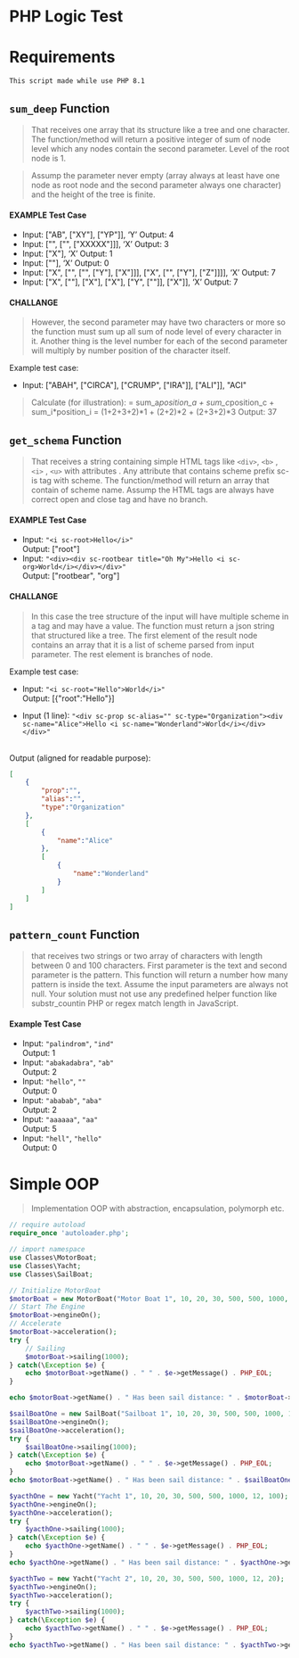 # PHP Logic Test

# Requirements
    This script made while use PHP 8.1

## `sum_deep` Function
> That receives one array that its structure like a tree and one character. The function/method will return a positive integer of sum of node level which any nodes contain the second parameter. Level of the root node is 1. 

> Assump the parameter never empty (array always at least have one node as root node and the second parameter always one character) and the height of the tree is finite.

#### EXAMPLE Test Case
+ Input: ["AB", ["XY"], ["YP"]], ‘Y’ Output: 4
+ Input: ["", ["", ["XXXXX"]]], ‘X’ Output: 3
+ Input: ["X"], ‘X’ Output: 1
+ Input: [""], ‘X’ Output: 0
+ Input: ["X", ["", ["", ["Y"], ["X"]]], ["X", ["", ["Y"], ["Z"]]]], ‘X’ Output: 7
+ Input: ["X", [""], ["X"], ["X"], ["Y", [""]], ["X"]], ‘X’ Output: 7

#### CHALLANGE
>However, the second parameter may have two characters or more so the function must sum up all sum of node level of every character in it. Another thing is the level number for each of the second parameter will multiply by number position of the character itself.

Example test case:
+ Input: ["ABAH", ["CIRCA"], ["CRUMP", ["IRA"]], ["ALI"]], "ACI" 

> Calculate (for illustration):
= sum_a*position_a + sum_c*position_c + sum_i*position_i = (1+2+3+2)*1 + (2+2)*2 + (2+3+2)*3 Output: 37

## `get_schema` Function
>That receives a string containing simple HTML tags like `<div>`, `<b>` , `<i>` , `<u>` with attributes . Any attribute that contains scheme prefix sc- is tag with scheme. The function/method will return an array that contain of scheme name. Assump the HTML tags are always have correct open and close tag and have no branch.

#### EXAMPLE Test Case
+ Input: `"<i sc-root>Hello</i>"` <br>
Output: ["root"]
+ Input: `"<div><div sc-rootbear title="Oh My">Hello <i sc-org>World</i></div></div>"` <br>
Output: ["rootbear", "org"]

#### CHALLANGE
>In this case the tree structure of the input will have multiple scheme in a tag and may have a value. The function must return a json string that structured like a tree. The first element of the result node contains an array that it is a list of scheme parsed from input parameter. The rest element is branches of node.

Example test case:
+ Input: `"<i sc-root="Hello">World</i>"`<br>
Output: [{"root":"Hello"}]

+ Input (1 line):
`"<div sc-prop sc-alias="" sc-type="Organization"><div sc-name="Alice">Hello <i sc-name="Wonderland">World</i></div></div>"`
<br>
Output (aligned for readable purpose):<br>

```json
[
    {
        "prop":"", 
        "alias":"", 
        "type":"Organization"
    },
    [
        {
            "name":"Alice"
        },
        [
            {
                "name":"Wonderland"
            }
        ] 
    ]
]
```
## `pattern_count` Function
>that receives two strings or two array of characters with length between 0 and 100 characters. First parameter is the text and second parameter is the pattern. This function will return a number how many pattern is inside the text. Assume the input parameters are always not null. Your solution must not use any predefined helper function like substr_countin PHP or regex match length in JavaScript.

#### Example Test Case
+ Input: `"palindrom"`, `"ind"` </br>
Output: 1
+ Input: `"abakadabra"`, `"ab"` </br>
Output: 2
+ Input: `"hello"`, `""` </br>
Output: 0
+ Input: `"ababab"`, `"aba"` </br>
Output: 2
+ Input: `"aaaaaa"`, `"aa"` </br>
Output: 5
+ Input: `"hell"`, `"hello"` </br>
Output: 0

# Simple OOP
> Implementation OOP with abstraction, encapsulation, polymorph etc.

```php
// require autoload
require_once 'autoloader.php';

// import namespace
use Classes\MotorBoat;
use Classes\Yacht;
use Classes\SailBoat;

// Initialize MotorBoat
$motorBoat = new MotorBoat("Motor Boat 1", 10, 20, 30, 500, 500, 1000, 12, 100);
// Start The Engine
$motorBoat->engineOn();
// Accelerate
$motorBoat->acceleration();
try {
    // Sailing
    $motorBoat->sailing(1000);
} catch(\Exception $e) {
    echo $motorBoat->getName() . " " . $e->getMessage() . PHP_EOL;
}

echo $motorBoat->getName() . " Has been sail distance: " . $motorBoat->getDistanceSail() . PHP_EOL;

$sailBoatOne = new SailBoat("Sailboat 1", 10, 20, 30, 500, 500, 1000, 12, 100);
$sailBoatOne->engineOn();
$sailBoatOne->acceleration();
try {
    $sailBoatOne->sailing(1000);
} catch(\Exception $e) {
    echo $motorBoat->getName() . " " . $e->getMessage() . PHP_EOL;
}
echo $motorBoat->getName() . " Has been sail distance: " . $sailBoatOne->getDistanceSail() . PHP_EOL;

$yacthOne = new Yacht("Yacht 1", 10, 20, 30, 500, 500, 1000, 12, 100);
$yacthOne->engineOn();
$yacthOne->acceleration();
try {
    $yacthOne->sailing(1000);
} catch(\Exception $e) {
    echo $yacthOne->getName() . " " . $e->getMessage() . PHP_EOL;
}
echo $yacthOne->getName() . " Has been sail distance: " . $yacthOne->getDistanceSail() . PHP_EOL;

$yacthTwo = new Yacht("Yacht 2", 10, 20, 30, 500, 500, 1000, 12, 20);
$yacthTwo->engineOn();
$yacthTwo->acceleration();
try {
    $yacthTwo->sailing(1000);
} catch(\Exception $e) {
    echo $yacthTwo->getName() . " " . $e->getMessage() . PHP_EOL;
}
echo $yacthTwo->getName() . " Has been sail distance: " . $yacthTwo->getDistanceSail() . PHP_EOL;

```

